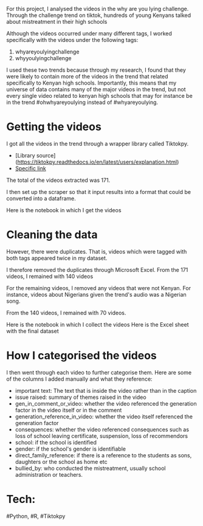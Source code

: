 For this project, I analysed the videos in the why are you lying challenge. Through the challenge trend on tiktok, hundreds of young Kenyans talked about mistreatment in their high schools

Although the videos occurred under many different tags, I worked specifically with the videos under the following tags:
1) whyareyoulyingchallenge
2) whyyoulyingchallenge

I used these two trends because through my research, I found that they were likely to contain more of the videos in the trend that related specifically to Kenyan high schools. Importantly, this means that my universe of data contains many of the major videos in the trend, but not every single video related to kenyan high schools that may for instance be in the trend #ohwhyareyoulying instead of #whyareyoulying.




# Getting the videos

I got all the videos in the trend through a wrapper library called Tiktokpy.

* [Library source]
(https://tiktokpy.readthedocs.io/en/latest/users/explanation.html)
* [Specific link](https://tiktokpy.readthedocs.io/en/latest/users/explanation.html#data-collection)

The total of the videos extracted was 171. 

I then set up the scraper so that it input results into a format that could be converted into a dataframe.

Here is the notebook in which I get the videos

# Cleaning the data
However, there were duplicates. That is, videos which were tagged with both tags appeared twice in my dataset. 

I therefore removed the duplicates through Microsoft Excel. From the 171 videos, I remained with 140 videos

For the remaining videos, I removed any videos that were not Kenyan. For instance, videos about Nigerians given the trend's audio was a Nigerian song. 

From the 140 videos, I remained with 70 videos.

Here is the notebook in which I collect the videos
Here is the Excel sheet with the final dataset

# How I categorised the videos

I then went through each video to further categorise them. Here are some of the columns I added manually and what they reference:

* important text: The text that is inside the video rather than in the caption
* issue raised: summary of themes raised in the video	
* gen_in_comment_or_video: whether the video referenced the generation factor in the video itself or in the comment
* generation_reference_in_video: whether the video itself referenced the generation factor
* consequences: whether the video referenced consequences such as loss of school leaving certificate, suspension, loss of recommendors
* school: if the school is identified
* gender: if the school's gender is identifiable
* direct_family_reference: if there is a reference to the students as sons, daughters or the school as home etc	
* bullied_by: who conducted the mistreatment, usually school administration or teachers.

# Tech:
#Python, #R, #Tiktokpy

